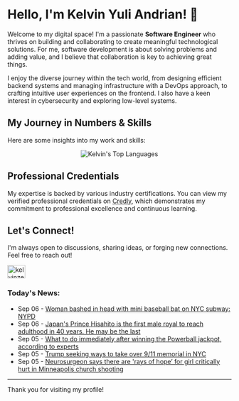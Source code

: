 # Hello, I'm Kelvin Yuli Andrian! 👋

Welcome to my digital space! I'm a passionate **Software Engineer** who thrives on building and collaborating to create meaningful technological solutions. For me, software development is about solving problems and adding value, and I believe that collaboration is key to achieving great things.

I enjoy the diverse journey within the tech world, from designing efficient backend systems and managing infrastructure with a DevOps approach, to crafting intuitive user experiences on the frontend. I also have a keen interest in cybersecurity and exploring low-level systems.

## My Journey in Numbers & Skills

Here are some insights into my work and skills:

<p align="center">
  <img src="https://github-readme-stats.vercel.app/api/top-langs/?username=kelvinzer0&layout=compact&theme=radical" alt="Kelvin's Top Languages" />
</p>

## Professional Credentials

My expertise is backed by various industry certifications. You can view my verified professional credentials on [Credly](https://www.credly.com/users/kelvin-yuli-andrian/badges), which demonstrates my commitment to professional excellence and continuous learning.

## Let's Connect!

I'm always open to discussions, sharing ideas, or forging new connections. Feel free to reach out!

<p align="left">
    <a href="https://linkedin.com/in/kelvinzero" target="blank"><img align="center" src="https://cdn.jsdelivr.net/npm/simple-icons@3.0.1/icons/linkedin.svg" alt="kelvinzero" height="30" width="40" /></a>
</p>

### Today's News:

<!-- feed start -->
- Sep 06 - [Woman bashed in head with mini baseball bat on NYC subway: NYPD](https://www.yahoo.com/news/articles/woman-bashed-head-mini-baseball-032100301.html)
- Sep 06 - [Japan's Prince Hisahito is the first male royal to reach adulthood in 40 years. He may be the last](https://www.yahoo.com/news/articles/japans-prince-hisahito-first-male-010135706.html)
- Sep 05 - [What to do immediately after winning the Powerball jackpot, according to experts](https://www.yahoo.com/lifestyle/articles/immediately-winning-powerball-jackpot-according-225737836.html)
- Sep 05 - [Trump seeking ways to take over 9/11 memorial in NYC](https://www.yahoo.com/news/articles/trump-seeking-ways-over-9-225213114.html)
- Sep 05 - [Neurosurgeon says there are 'rays of hope’ for girl critically hurt in Minneapolis church shooting](https://www.yahoo.com/news/articles/neurosurgeon-says-rays-hope-girl-211545743.html)
<!-- feed end -->

---

Thank you for visiting my profile!
